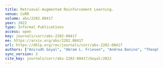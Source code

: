 ```yaml
---
title: Retrieval-Augmented Reinforcement Learning.
venue: CoRR
volume: abs/2202.08417
year: 2022
type: Informal Publications
access: open
key: journals/corr/abs-2202-08417
ee: https://arxiv.org/abs/2202.08417
url: https://dblp.org/rec/journals/corr/abs-2202-08417
authors: ["Anirudh Goyal", "Abram L. Friesen", "Andrea Banino", "Theophane Weber", "Nan Rosemary Ke", "Adri\u00e0 Puigdom\u00e8nech Badia", "Arthur Guez", "Mehdi Mirza", "Ksenia Konyushkova", "Michal Valko", "Simon Osindero", "Timothy P. Lillicrap", "Nicolas Heess", "Charles Blundell"]
sync_version: 3
cite_key: journals/corr/abs-2202-08417/Goyal/2022
---
```

